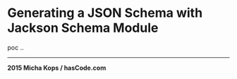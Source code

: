 # Generating a JSON Schema with Jackson Schema Module

poc ..

----

**2015 Micha Kops / hasCode.com**
